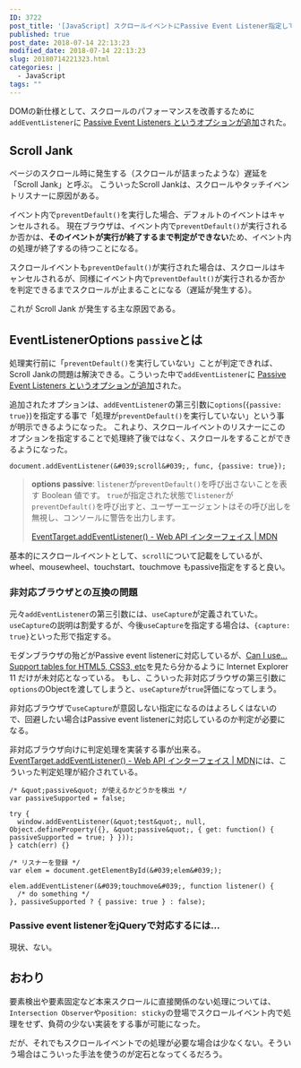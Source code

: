 ```yaml
---
ID: 3722
post_title: '[JavaScript] スクロールイベントにPassive Event Listener指定してパフォーマンスを向上させる方法'
published: true
post_date: 2018-07-14 22:13:23
modified_date: 2018-07-14 22:13:23
slug: 20180714221323.html
categories: |
  - JavaScript
tags: ""
---
```

DOMの新仕様として、スクロールのパフォーマンスを改善するために`addEventListener`に [Passive Event Listeners というオプションが追加](https://github.com/WICG/EventListenerOptions/blob/gh-pages/explainer.md)された。

## Scroll Jank
ページのスクロール時に発生する（スクロールが詰まったような）遅延を「Scroll Jank」と呼ぶ。 こういったScroll Jankは、スクロールやタッチイベントリスナーに原因がある。

イベント内で`preventDefault()`を実行した場合、デフォルトのイベントはキャンセルされる。
現在ブラウザは、イベント内で`preventDefault()`が実行されるか否かは、**そのイベントが実行が終了するまで判定ができない**ため、イベント内の処理が終了するの待つことになる。

スクロールイベントも`preventDefault()`が実行された場合は、スクロールはキャンセルされるが、同様にイベント内で`preventDefault()`が実行されるか否かを判定できるまでスクロールが止まることになる（遅延が発生する）。

これが Scroll Jank が発生する主な原因である。 


## EventListenerOptions `passive`とは
処理実行前に「`preventDefault()`を実行していない」ことが判定できれば、Scroll Jankの問題は解決できる。こういった中で`addEventListener`に [Passive Event Listeners というオプションが追加](https://github.com/WICG/EventListenerOptions/blob/gh-pages/explainer.md)された。

追加されたオプションは、`addEventListener`の第三引数に`options`(`{passive: true}`)を指定する事で「処理が`preventDefault()`を実行していない」という事が明示できるようになった。
これより、スクロールイベントのリスナーにこのオプションを指定することで処理終了後ではなく、スクロールをすることができるようになった。


```language-js
document.addEventListener(&#039;scroll&#039;, func, {passive: true});
```

> **options**
>     **passive**: `listener`が`preventDefault()`を呼び出さないことを表す Boolean 値です。
>     `true`が指定された状態で`listener`が`preventDefault()`を呼び出すと、ユーザーエージェントはその呼び出しを無視し、コンソールに警告を出力します。
> 
> [EventTarget.addEventListener() - Web API インターフェイス | MDN](https://developer.mozilla.org/ja/docs/Web/API/EventTarget/addEventListener)

基本的にスクロールイベントとして、`scroll`について記載をしているが、wheel、mousewheel、touchstart、touchmove もpassive指定をすると良い。


### 非対応ブラウザとの互換の問題

元々`addEventListener`の第三引数には、`useCapture`が定義されていた。`useCapture`の説明は割愛するが、今後`useCapture`を指定する場合は、`{capture: true}`といった形で指定する。

モダンブラウザの殆どがPassive event listenerに対応しているが、[Can I use… Support tables for HTML5, CSS3, etc](https://caniuse.com/#search=passive)を見たら分かるように Internet Explorer 11 だけが未対応となっている。
もし、こういった非対応ブラウザの第三引数に`options`のObjectを渡してしまうと、`useCapture`が`true`評価になってしまう。

非対応ブラウザで`useCapture`が意図しない指定になるのはよろしくはないので、回避したい場合はPassive event listenerに対応しているのか判定が必要になる。

非対応ブラウザ向けに判定処理を実装する事が出来る。[EventTarget.addEventListener() - Web API インターフェイス | MDN](https://developer.mozilla.org/ja/docs/Web/API/EventTarget/addEventListener)には、こういった判定処理が紹介されている。


```language-js
/* &quot;passive&quot; が使えるかどうかを検出 */
var passiveSupported = false;

try {
  window.addEventListener(&quot;test&quot;, null, Object.defineProperty({}, &quot;passive&quot;, { get: function() { passiveSupported = true; } }));
} catch(err) {}

/* リスナーを登録 */
var elem = document.getElementById(&#039;elem&#039;);

elem.addEventListener(&#039;touchmove&#039;, function listener() {
  /* do something */
}, passiveSupported ? { passive: true } : false);
```


### Passive event listenerをjQueryで対応するには…

現状、ない。


## おわり

要素検出や要素固定など本来スクロールに直接関係のない処理については、`Intersection Observer`や`position: sticky`の登場でスクロールイベント内で処理をせず、負荷の少ない実装をする事が可能になった。

だが、それでもスクロールイベントでの処理が必要な場合は少なくない。そういう場合はこういった手法を使うのが定石となってくるだろう。